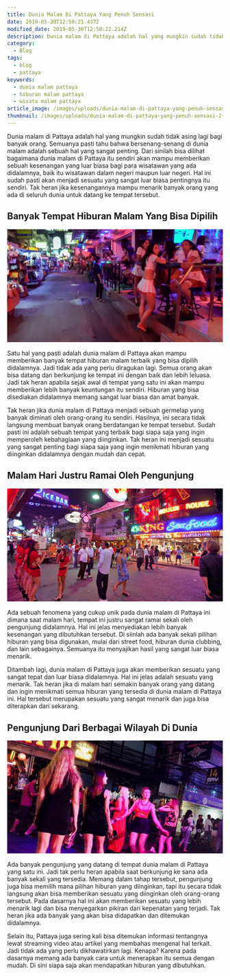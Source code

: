 ```yaml
---
title: Dunia Malam Di Pattaya Yang Penuh Sensasi
date: 2019-05-30T12:58:21.437Z
modified_date: 2019-05-30T12:58:22.214Z
description: Dunia malam di Pattaya adalah hal yang mungkin sudah tidak asing lagi bagi banyak orang. Semuanya pasti tahu bahwa bersenang-senang.
category:
  - Blog
tags:
  - blog
  - pattaya
keywords:
  - dunia malam pattaya
  - hiburan malam pattaya
  - wisata malam pattaya
article_image: /images/uploads/dunia-malam-di-pattaya-yang-penuh-sensasi-3.jpg
thumbnail: /images/uploads/dunia-malam-di-pattaya-yang-penuh-sensasi-2-006.jpg
---
```

Dunia malam di Pattaya adalah hal yang mungkin sudah tidak asing lagi bagi banyak orang. Semuanya pasti tahu bahwa bersenang-senang di dunia malam adalah sebuah hal yang sangat penting. Dari sinilah bisa dilihat bagaimana dunia malam di Pattaya itu sendiri akan mampu memberikan sebuah kesenangan yang luar biasa bagi para wisatawan yang ada didalamnya, baik itu wisatawan dalam negeri maupun luar negeri. Hal ini sudah pasti akan menjadi sesuatu yang sangat luar biasa pentingnya itu sendiri. Tak heran jika kesenangannya mampu menarik banyak orang yang ada di seluruh dunia untuk datang ke tempat tersebut.



## Banyak Tempat Hiburan Malam Yang Bisa Dipilih



![Dunia Malam Di Pattaya Yang Penuh Sensasi](/images/uploads/dunia-malam-di-pattaya-yang-penuh-sensasi-3.jpg)

Satu hal yang pasti adalah dunia malam di Pattaya akan mampu memberikan banyak tempat hiburan malam terbaik yang bisa dipilih didalamnya. Jadi tidak ada yang perlu diragukan lagi. Semua orang akan bisa datang dan berkunjung ke tempat ini dengan baik dan lebih leluasa. Jadi tak heran apabila sejak awal di tempat yang satu ini akan mampu memberikan lebih banyak keuntungan itu sendiri. Hiburan yang bisa disediakan didalamnya memang sangat luar biasa dan amat banyak.

Tak heran jika dunia malam di Pattaya menjadi sebuah germelap yang banyak diminati oleh orang-orang itu sendiri. Hasilnya, ini secara tidak langsung membuat banyak orang berdatangan ke tempat tersebut. Sudah pasti ini adalah sebuah tempat yang terbaik bagi siapa saja yang ingin memperoleh kebahagiaan yang diinginkan. Tak heran ini menjadi sesuatu yang sangat penting bagi siapa saja yang ingin menikmati hiburan yang diinginkan didalamnya dengan mudah dan cepat.



## Malam Hari Justru Ramai Oleh Pengunjung

![Dunia Malam Di Pattaya Yang Penuh Sensasi](/images/uploads/dunia-malam-di-pattaya-yang-penuh-sensasi-2.jpg)

Ada sebuah fenomena yang cukup unik pada dunia malam di Pattaya ini dimana saat malam hari, tempat ini justru sangat ramai sekali oleh pengunjung didalamnya. Hal ini jelas menyediakan lebih banyak kesenangan yang dibutuhkan tersebut. Di siinlah ada banyak sekali pilihan hiburan yang bisa digunakan, mulai dari street food, hiburan dunia clubbing, dan lain sebagainya. Semuanya itu menyajikan hasil yang sangat luar biasa menarik.

Ditambah lagi, dunia malam di Pattaya juga akan memberikan sesuatu yang sangat tepat dan luar biasa didalamnya. Hal ini jelas adalah sesuatu yang menarik. Tak heran jika di malam hari semakin banyak orang yang datang dan ingin menikmati semua hiburan yang tersedia di dunia malam di Pattaya ini. Hal tersebut merupakan sesuatu yang sangat menarik dan juga bisa diterapkan dari sekarang.



## Pengunjung Dari Berbagai Wilayah Di Dunia

![Dunia Malam Di Pattaya Yang Penuh Sensasi](/images/uploads/dunia-malam-di-pattaya-yang-penuh-sensasi-1.jpg)

Ada banyak pengunjung yang datang di tempat dunia malam di Pattaya yang satu ini. Jadi tak perlu heran apabila saat berkunjung ke sana ada banyak sekali yang tersedia. Memang dalam tahap tersebut, pengunjung juga bisa memilih mana pilihan hiburan yang diinginkan, tapi itu secara tidak langsung akan bisa memberikan sesuatu yang diinginkan oleh orang-orang tersebut. Pada dasarnya hal ini akan memberikan sesuatu yang lebih menarik lagi dan bisa menyegarkan pikiran dari kepenatan yang terjadi. Tak heran jika ada banyak yang akan bisa didapatkan dan ditemukan didalamnya.

Selain itu, Pattaya juga sering kali bisa ditemukan informasi tentangnya lewat streaming video atau artikel yang membahas mengenal hal terkait. Jadi tidak ada yang perlu dikhawatirkan lagi. Kenapa? Karena pada dasarnya memang ada banyak cara untuk menerapkan itu semua dengan mudah. Di sini siapa saja akan mendapatkan hiburan yang dibutuhkan.
